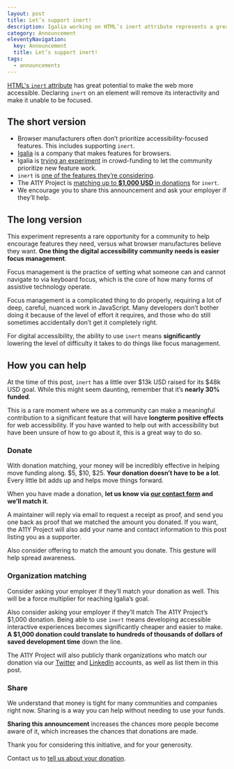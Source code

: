 ```yaml
---
layout: post
title: Let’s support inert!
description: Igalia working on HTML’s inert attribute represents a great opportunity to move web accessibility forward.
category: Announcement
eleventyNavigation:
  key: Announcement
  title: Let’s support inert!
tags:
  - announcements
---
```


[HTML's `inert` attribute](https://html.spec.whatwg.org/multipage/interaction.html#inert) has great potential to make the web more accessible. Declaring `inert` on an element will remove its interactivity and make it unable to be focused.

## The short version

- Browser manufacturers often don’t prioritize accessibility-focused features. This includes supporting `inert`.
- [Igalia](https://www.igalia.com/) is a company that makes features for browsers.
- Igalia is [trying an experiment](https://www.igalia.com/open-prioritization/) in crowd-funding to let the community prioritize new feature work.
- `inert` is [one of the features they’re considering](https://www.igalia.com/open-prioritization/#inertwebkit).
- The A11Y Project is [matching up to <strong>$1,000 USD</strong> in donations](https://opencollective.com/html-inert-in-webkit-safari) for `inert`.
- We encourage you to share this announcement and ask your employer if they’ll help.


## The long version

This experiment represents a rare opportunity for a community to help encourage features they need, versus what browser manufactures believe they want. <strong>One thing the digital accessibility community needs is easier focus management</strong>.

Focus management is the practice of setting what someone can and cannot navigate to via keyboard focus, which is the core of how many forms of assistive technology operate.

Focus management is a complicated thing to do properly, requiring a lot of deep, careful, nuanced work in JavaScript. Many developers don’t bother doing it because of the level of effort it requires, and those who do still sometimes accidentally don’t get it completely right.

For digital accessibility, the ability to use `inert` means <strong>significantly</strong> lowering the level of difficulty it takes to do things like focus management.


## How you can help

At the time of this post, `inert` has a little over $13k USD raised for its $48k USD goal. While this might seem daunting, remember that it’s <strong>nearly 30% funded</strong>.

This is a rare moment where we as a community can make a meaningful contribution to a significant feature that will have <strong>longterm positive effects</strong> for web accessibility. If you have wanted to help out with accessibility but have been unsure of how to go about it, this is a great way to do so.

### Donate

With donation matching, your money will be incredibly effective in helping move funding along. $5, $10, $25. <strong>Your donation doesn’t have to be a lot</strong>. Every little bit adds up and helps move things forward.

When you have made a donation, <strong>let us know via  [our contact form](https://www.a11yproject.com/contact/) and we’ll match it</strong>.

A maintainer will reply via email to request a receipt as proof, and send you one back as proof that we matched the amount you donated. If you want, the A11Y Project will also add your name and contact information to this post listing you as a supporter.

Also consider offering to match the amount you donate. This gesture will help spread awareness.

### Organization matching

Consider asking your employer if they’ll match your donation as well. This will be a force multiplier for reaching Igalia’s goal.

Also consider asking your employer if they’ll match The A11Y Project’s $1,000 donation. Being able to use `inert` means developing accessible interactive experiences becomes significantly cheaper and easier to make. <strong>A $1,000 donation could translate to hundreds of thousands of dollars of saved development time</strong> down the line.

The A11Y Project will also publicly thank organizations who match our donation via our [Twitter](https://twitter.com/A11YProject) and [LinkedIn](https://www.linkedin.com/company/the-a11y-project/) accounts, as well as list them in this post.

### Share

We understand that money is tight for many communities and companies right now. Sharing is a way you can help without needing to use your funds.

<strong>Sharing this announcement</strong> increases the chances more people become aware of it, which increases the chances that donations are made.

Thank you for considering this initiative, and for your generosity.

<p class="c-contribute__cta">
	Contact us to <a href="{{ /contact/ | url }}">tell us about your donation</a>.
</p>
